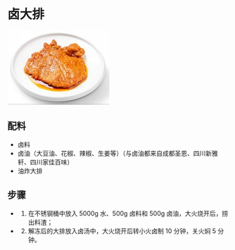 # 卤大排

![卤大排](../images/卤大排.png)

## 配料

- 卤料
- 卤油（大豆油、花椒、辣椒、生姜等）（与卤油都来自成都圣恩、四川新雅轩、四川家佳百味）
- 油炸大排

## 步骤

- 1. 在不锈钢桶中放入 5000g 水、500g 卤料和 500g 卤油，大火烧开后，捞出料渣；
- 2. 解冻后的大排放入卤汤中，大火烧开后转小火卤制 10 分钟，关火焖 5 分钟。
